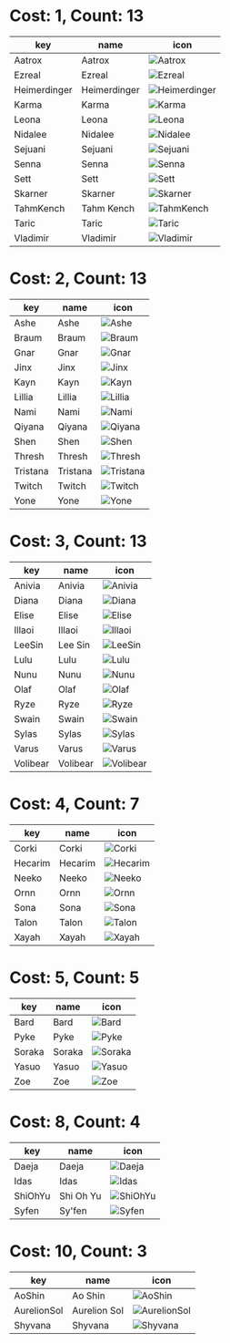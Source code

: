# Cost: 1, Count: 13
| key          | name         | icon                                           |
| -            | -            | -                                              |
| Aatrox       | Aatrox       | ![Aatrox](../icon/set7/Aatrox.png)             |
| Ezreal       | Ezreal       | ![Ezreal](../icon/set7/Ezreal.png)             |
| Heimerdinger | Heimerdinger | ![Heimerdinger](../icon/set7/Heimerdinger.png) |
| Karma        | Karma        | ![Karma](../icon/set7/Karma.png)               |
| Leona        | Leona        | ![Leona](../icon/set7/Leona.png)               |
| Nidalee      | Nidalee      | ![Nidalee](../icon/set7/Nidalee.png)           |
| Sejuani      | Sejuani      | ![Sejuani](../icon/set7/Sejuani.png)           |
| Senna        | Senna        | ![Senna](../icon/set7/Senna.png)               |
| Sett         | Sett         | ![Sett](../icon/set7/Sett.png)                 |
| Skarner      | Skarner      | ![Skarner](../icon/set7/Skarner.png)           |
| TahmKench    | Tahm Kench   | ![TahmKench](../icon/set7/TahmKench.png)       |
| Taric        | Taric        | ![Taric](../icon/set7/Taric.png)               |
| Vladimir     | Vladimir     | ![Vladimir](../icon/set7/Vladimir.png)         |
# Cost: 2, Count: 13
| key      | name     | icon                                   |
| -        | -        | -                                      |
| Ashe     | Ashe     | ![Ashe](../icon/set7/Ashe.png)         |
| Braum    | Braum    | ![Braum](../icon/set7/Braum.png)       |
| Gnar     | Gnar     | ![Gnar](../icon/set7/Gnar.png)         |
| Jinx     | Jinx     | ![Jinx](../icon/set7/Jinx.png)         |
| Kayn     | Kayn     | ![Kayn](../icon/set7/Kayn.png)         |
| Lillia   | Lillia   | ![Lillia](../icon/set7/Lillia.png)     |
| Nami     | Nami     | ![Nami](../icon/set7/Nami.png)         |
| Qiyana   | Qiyana   | ![Qiyana](../icon/set7/Qiyana.png)     |
| Shen     | Shen     | ![Shen](../icon/set7/Shen.png)         |
| Thresh   | Thresh   | ![Thresh](../icon/set7/Thresh.png)     |
| Tristana | Tristana | ![Tristana](../icon/set7/Tristana.png) |
| Twitch   | Twitch   | ![Twitch](../icon/set7/Twitch.png)     |
| Yone     | Yone     | ![Yone](../icon/set7/Yone.png)         |
# Cost: 3, Count: 13
| key      | name     | icon                                   |
| -        | -        | -                                      |
| Anivia   | Anivia   | ![Anivia](../icon/set7/Anivia.png)     |
| Diana    | Diana    | ![Diana](../icon/set7/Diana.png)       |
| Elise    | Elise    | ![Elise](../icon/set7/Elise.png)       |
| Illaoi   | Illaoi   | ![Illaoi](../icon/set7/Illaoi.png)     |
| LeeSin   | Lee Sin  | ![LeeSin](../icon/set7/LeeSin.png)     |
| Lulu     | Lulu     | ![Lulu](../icon/set7/Lulu.png)         |
| Nunu     | Nunu     | ![Nunu](../icon/set7/Nunu.png)         |
| Olaf     | Olaf     | ![Olaf](../icon/set7/Olaf.png)         |
| Ryze     | Ryze     | ![Ryze](../icon/set7/Ryze.png)         |
| Swain    | Swain    | ![Swain](../icon/set7/Swain.png)       |
| Sylas    | Sylas    | ![Sylas](../icon/set7/Sylas.png)       |
| Varus    | Varus    | ![Varus](../icon/set7/Varus.png)       |
| Volibear | Volibear | ![Volibear](../icon/set7/Volibear.png) |
# Cost: 4, Count: 7
| key     | name    | icon                                 |
| -       | -       | -                                    |
| Corki   | Corki   | ![Corki](../icon/set7/Corki.png)     |
| Hecarim | Hecarim | ![Hecarim](../icon/set7/Hecarim.png) |
| Neeko   | Neeko   | ![Neeko](../icon/set7/Neeko.png)     |
| Ornn    | Ornn    | ![Ornn](../icon/set7/Ornn.png)       |
| Sona    | Sona    | ![Sona](../icon/set7/Sona.png)       |
| Talon   | Talon   | ![Talon](../icon/set7/Talon.png)     |
| Xayah   | Xayah   | ![Xayah](../icon/set7/Xayah.png)     |
# Cost: 5, Count: 5
| key    | name   | icon                               |
| -      | -      | -                                  |
| Bard   | Bard   | ![Bard](../icon/set7/Bard.png)     |
| Pyke   | Pyke   | ![Pyke](../icon/set7/Pyke.png)     |
| Soraka | Soraka | ![Soraka](../icon/set7/Soraka.png) |
| Yasuo  | Yasuo  | ![Yasuo](../icon/set7/Yasuo.png)   |
| Zoe    | Zoe    | ![Zoe](../icon/set7/Zoe.png)       |
# Cost: 8, Count: 4
| key     | name      | icon                                 |
| -       | -         | -                                    |
| Daeja   | Daeja     | ![Daeja](../icon/set7/Daeja.png)     |
| Idas    | Idas      | ![Idas](../icon/set7/Idas.png)       |
| ShiOhYu | Shi Oh Yu | ![ShiOhYu](../icon/set7/ShiOhYu.png) |
| Syfen   | Sy'fen    | ![Syfen](../icon/set7/Syfen.png)     |
# Cost: 10, Count: 3
| key         | name         | icon                                         |
| -           | -            | -                                            |
| AoShin      | Ao Shin      | ![AoShin](../icon/set7/AoShin.png)           |
| AurelionSol | Aurelion Sol | ![AurelionSol](../icon/set7/AurelionSol.png) |
| Shyvana     | Shyvana      | ![Shyvana](../icon/set7/Shyvana.png)         |

